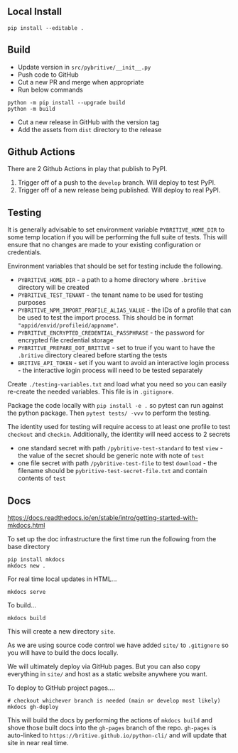 ## Local Install

~~~
pip install --editable .
~~~

## Build

* Update version in `src/pybritive/__init__.py`
* Push code to GitHub
* Cut a new PR and merge when appropriate
* Run below commands


~~~
python -m pip install --upgrade build
python -m build
~~~

* Cut a new release in GitHub with the version tag
* Add the assets from `dist` directory to the release

## Github Actions
There are 2 Github Actions in play that publish to PyPI.

1. Trigger off of a push to the `develop` branch. Will deploy to test PyPI.
2. Trigger off of a new release being published. Will deploy to real PyPI.

## Testing
It is generally advisable to set environment variable `PYBRITIVE_HOME_DIR` to some temp location if you
will be performing the full suite of tests. This will ensure that no changes are made to your existing
configuration or credentials.

Environment variables that should be set for testing include the following.

* `PYBRITIVE_HOME_DIR` - a path to a home directory where `.britive` directory will be created
* `PYBRITIVE_TEST_TENANT` - the tenant name to be used for testing purposes
* `PYBRITIVE_NPM_IMPORT_PROFILE_ALIAS_VALUE` - the IDs of a profile that can be used to test the import process. This should be in format `"appid/envid/profileid/appname"`.
* `PYBRITIVE_ENCRYPTED_CREDENTIAL_PASSPHRASE` - the password for encrypted file credential storage
* `PYBRITIVE_PREPARE_DOT_BRITIVE` - set to true if you want to have the `.britive` directory cleared before starting the tests
* `BRITIVE_API_TOKEN` - set if you want to avoid an interactive login process - the interactive login process will need to be tested separately

Create `./testing-variables.txt` and load what you need so you can easily re-create the needed variables. This file is in `.gitignore`. 

Package the code locally with `pip install -e .` so pytest can run against the python package.
Then `pytest tests/ -vvv` to perform the testing. 

The identity used for testing will require access to at least one profile to test `checkout` and `checkin`. 
Additionally, the identity will need access to 2 secrets
* one standard secret with path `/pybritive-test-standard` to test `view` - the value of the secret should be generic note with note of `test`
* one file secret with path `/pybritive-test-file` to test `download` - the filename should be `pybritive-test-secret-file.txt` and contain contents of `test`

## Docs

https://docs.readthedocs.io/en/stable/intro/getting-started-with-mkdocs.html

To set up the doc infrastructure the first time run the following from the base directory

~~~
pip install mkdocs
mkdocs new .
~~~

For real time local updates in HTML...
~~~
mkdocs serve
~~~

To build...

~~~
mkdocs build
~~~

This will create a new directory `site`.

As we are using source code control we have added `site/` to `.gitignore` so you will have to build the docs locally.

We will ultimately deploy via GitHub pages. But you can also copy everything in `site/` and host as a static website anywhere you want.

To deploy to GitHub project pages....

~~~
# checkout whichever branch is needed (main or develop most likely)
mkdocs gh-deploy
~~~

This will build the docs by performing the actions of `mkdocs build` and shove those built docs into the `gh-pages` branch of the repo.
`gh-pages` is auto-linked to `https://britive.github.io/python-cli/` and will update that site in near real time.